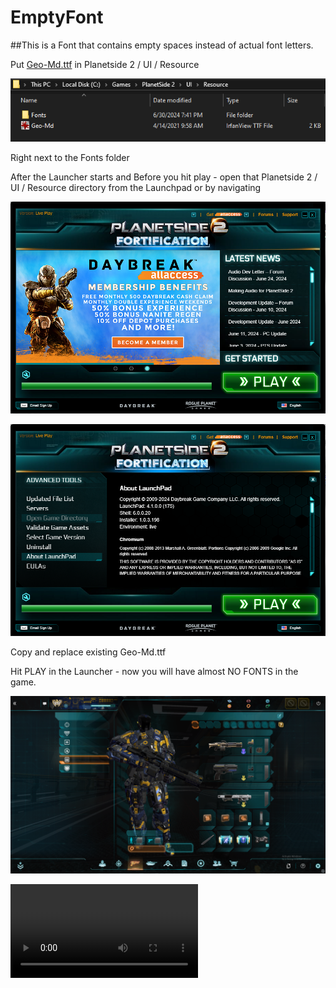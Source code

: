 # EmptyFont
##This is a Font that contains empty spaces instead of actual font letters.

Put [Geo-Md.ttf](Geo-Md.ttf) in Planetside 2 / UI / Resource



![img](https://github.com/Dayset/EmptyFont/blob/main/3.png)

Right next to the Fonts folder

After the Launcher starts and Before you hit play - open that Planetside 2 / UI / Resource directory from the Launchpad or by navigating

![img](https://github.com/Dayset/EmptyFont/blob/main/1.png)

![img](https://github.com/Dayset/EmptyFont/blob/main/2.png)

Copy and replace existing Geo-Md.ttf

Hit PLAY in the Launcher - now you will have almost NO FONTS in the game.

![img](https://github.com/Dayset/EmptyFont/blob/main/4.png)

![video](https://github.com/Dayset/EmptyFont/blob/main/video.mp4)

